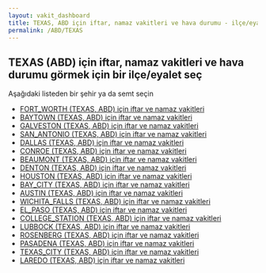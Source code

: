 ```yaml
---
layout: vakit_dashboard
title: TEXAS, ABD için iftar, namaz vakitleri ve hava durumu - ilçe/eyalet seç
permalink: /ABD/TEXAS
---
```


## TEXAS (ABD) için iftar, namaz vakitleri ve hava durumu  görmek için bir ilçe/eyalet seç

Aşağıdaki listeden bir şehir ya da semt seçin

* [FORT_WORTH (TEXAS, ABD) için iftar ve namaz vakitleri](/ABD/TEXAS/FORT_WORTH)
* [BAYTOWN (TEXAS, ABD) için iftar ve namaz vakitleri](/ABD/TEXAS/BAYTOWN)
* [GALVESTON (TEXAS, ABD) için iftar ve namaz vakitleri](/ABD/TEXAS/GALVESTON)
* [SAN_ANTONIO (TEXAS, ABD) için iftar ve namaz vakitleri](/ABD/TEXAS/SAN_ANTONIO)
* [DALLAS (TEXAS, ABD) için iftar ve namaz vakitleri](/ABD/TEXAS/DALLAS)
* [CONROE (TEXAS, ABD) için iftar ve namaz vakitleri](/ABD/TEXAS/CONROE)
* [BEAUMONT (TEXAS, ABD) için iftar ve namaz vakitleri](/ABD/TEXAS/BEAUMONT)
* [DENTON (TEXAS, ABD) için iftar ve namaz vakitleri](/ABD/TEXAS/DENTON)
* [HOUSTON (TEXAS, ABD) için iftar ve namaz vakitleri](/ABD/TEXAS/HOUSTON)
* [BAY_CITY (TEXAS, ABD) için iftar ve namaz vakitleri](/ABD/TEXAS/BAY_CITY)
* [AUSTIN (TEXAS, ABD) için iftar ve namaz vakitleri](/ABD/TEXAS/AUSTIN)
* [WICHITA_FALLS (TEXAS, ABD) için iftar ve namaz vakitleri](/ABD/TEXAS/WICHITA_FALLS)
* [EL_PASO (TEXAS, ABD) için iftar ve namaz vakitleri](/ABD/TEXAS/EL_PASO)
* [COLLEGE_STATION (TEXAS, ABD) için iftar ve namaz vakitleri](/ABD/TEXAS/COLLEGE_STATION)
* [LUBBOCK (TEXAS, ABD) için iftar ve namaz vakitleri](/ABD/TEXAS/LUBBOCK)
* [ROSENBERG (TEXAS, ABD) için iftar ve namaz vakitleri](/ABD/TEXAS/ROSENBERG)
* [PASADENA (TEXAS, ABD) için iftar ve namaz vakitleri](/ABD/TEXAS/PASADENA)
* [TEXAS_CITY (TEXAS, ABD) için iftar ve namaz vakitleri](/ABD/TEXAS/TEXAS_CITY)
* [LAREDO (TEXAS, ABD) için iftar ve namaz vakitleri](/ABD/TEXAS/LAREDO)

<script type="text/javascript">
  var GLOBAL_COUNTRY = 'ABD';
  var GLOBAL_CITY = 'TEXAS';
  var GLOBAL_STATE = 'TEXAS';
</script>
